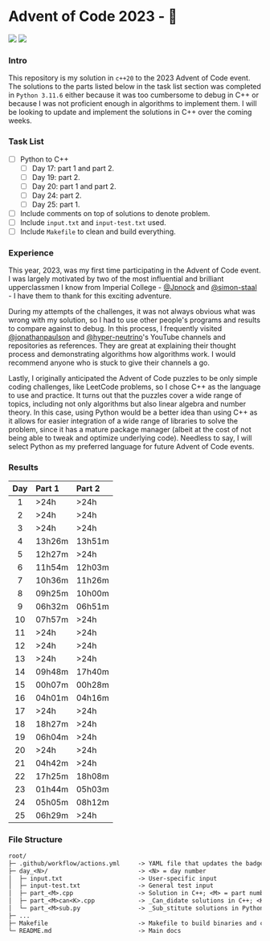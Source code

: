 # Advent of Code 2023 - 🎄

![](https://img.shields.io/badge/stars%20⭐-50-yellow) ![](https://img.shields.io/badge/days%20completed-25-red)

### Intro

This repository is my solution in `c++20` to the 2023 Advent of Code event. The solutions to the parts listed below in the task list section was completed in `Python 3.11.6` either because it was too cumbersome to debug in C++ or because I was not proficient enough in algorithms to implement them. I will be looking to update and implement the solutions in C++ over the coming weeks.

### Task List

- [ ] Python to C++
  - [ ] Day 17: part 1 and part 2.
  - [ ] Day 19: part 2.
  - [ ] Day 20: part 1 and part 2.
  - [ ] Day 24: part 2.
  - [ ] Day 25: part 1.
- [ ] Include comments on top of solutions to denote problem.
- [ ] Include `input.txt` and `input-test.txt` used.
- [ ] Include `Makefile` to clean and build everything.

### Experience

This year, 2023, was my first time participating in the Advent of Code event. I was largely motivated by two of the most influential and brilliant upperclassmen I know from Imperial College - [@Jpnock](https://github.com/Jpnock) and [@simon-staal](https://github.com/simon-staal) - I have them to thank for this exciting adventure.

During my attempts of the challenges, it was not always obvious what was wrong with my solution, so I had to use other people's programs and results to compare against to debug. In this process, I frequently visited [@jonathanpaulson](https://github.com/jonathanpaulson) and [@hyper-neutrino](https://github.com/hyper-neutrino)'s YouTube channels and repositories as references. They are great at explaining their thought process and demonstrating algorithms how algorithms work. I would recommend anyone who is stuck to give their channels a go.

Lastly, I originally anticipated the Advent of Code puzzles to be only simple coding challenges, like LeetCode problems, so I chose C++ as the language to use and practice. It turns out that the puzzles cover a wide range of topics, including not only algorithms but also linear algebra and number theory. In this case, using Python would be a better idea than using C++ as it allows for easier integration of a wide range of libraries to solve the problem, since it has a mature package manager (albeit at the cost of not being able to tweak and optimize underlying code). Needless to say, I will select Python as my preferred language for future Advent of Code events.

### Results

| Day   | Part 1 | Part 2 |
| :---: | :----- | :----- |
| 1     | >24h   | >24h   |
| 2     | >24h   | >24h   |
| 3     | >24h   | >24h   |
| 4     | 13h26m | 13h51m |
| 5     | 12h27m | >24h   |
| 6     | 11h54m | 12h03m |
| 7     | 10h36m | 11h26m |
| 8     | 09h25m | 10h00m |
| 9     | 06h32m | 06h51m |
| 10    | 07h57m | >24h   |
| 11    | >24h   | >24h   |
| 12    | >24h   | >24h   |
| 13    | >24h   | >24h   |
| 14    | 09h48m | 17h40m |
| 15    | 00h07m | 00h28m |
| 16    | 04h01m | 04h16m |
| 17    | >24h   | >24h   |
| 18    | 18h27m | >24h   |
| 19    | 06h04m | >24h   |
| 20    | >24h   | >24h   |
| 21    | 04h42m | >24h   |
| 22    | 17h25m | 18h08m |
| 23    | 01h44m | 05h03m |
| 24    | 05h05m | 08h12m |
| 25    | 06h29m | >24h   |

### File Structure

```txt
root/
├─ .github/workflow/actions.yml     -> YAML file that updates the badges on README.md
├─ day_<N>/                         -> <N> = day number
│  ├─ input.txt                     -> User-specific input
│  ├─ input-test.txt                -> General test input
│  ├─ part_<M>.cpp                  -> Solution in C++; <M> = part number
│  ├─ part_<M>can<K>.cpp            -> _Can_didate solutions in C++; <K> = candidate number
│  └─ part_<M>sub.py                -> _Sub_stitute solutions in Python
├─ ...
├─ Makefile                         -> Makefile to build binaries and clean binaries (wip)
└─ README.md                        -> Main docs
```

